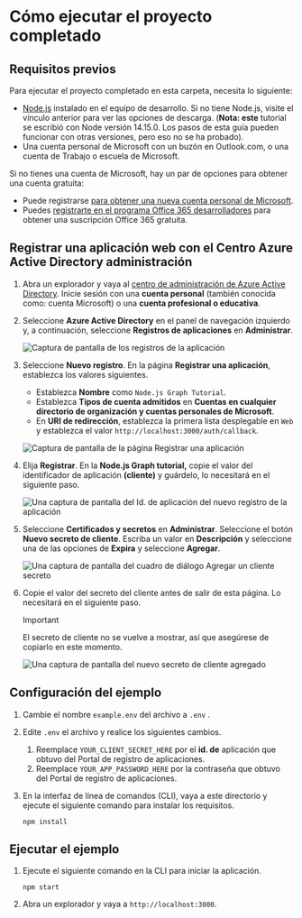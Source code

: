 # <a name="how-to-run-the-completed-project"></a>Cómo ejecutar el proyecto completado

## <a name="prerequisites"></a>Requisitos previos

Para ejecutar el proyecto completado en esta carpeta, necesita lo siguiente:

- [Node.js](https://nodejs.org) instalado en el equipo de desarrollo. Si no tiene Node.js, visite el vínculo anterior para ver las opciones de descarga. (**Nota: este** tutorial se escribió con Node versión 14.15.0. Los pasos de esta guía pueden funcionar con otras versiones, pero eso no se ha probado).
- Una cuenta personal de Microsoft con un buzón en Outlook.com, o una cuenta de Trabajo o escuela de Microsoft.

Si no tienes una cuenta de Microsoft, hay un par de opciones para obtener una cuenta gratuita:

- Puede registrarse [para obtener una nueva cuenta personal de Microsoft](https://signup.live.com/signup?wa=wsignin1.0&rpsnv=12&ct=1454618383&rver=6.4.6456.0&wp=MBI_SSL_SHARED&wreply=https://mail.live.com/default.aspx&id=64855&cbcxt=mai&bk=1454618383&uiflavor=web&uaid=b213a65b4fdc484382b6622b3ecaa547&mkt=E-US&lc=1033&lic=1).
- Puedes [registrarte en el programa Office 365 desarrolladores](https://developer.microsoft.com/office/dev-program) para obtener una suscripción Office 365 gratuita.

## <a name="register-a-web-application-with-the-azure-active-directory-admin-center"></a>Registrar una aplicación web con el Centro Azure Active Directory administración

1. Abra un explorador y vaya al [centro de administración de Azure Active Directory](https://aad.portal.azure.com). Inicie sesión con una **cuenta personal** (también conocida como: cuenta Microsoft) o una **cuenta profesional o educativa**.

1. Seleccione **Azure Active Directory** en el panel de navegación izquierdo y, a continuación, seleccione **Registros de aplicaciones** en **Administrar**.

    ![Captura de pantalla de los registros de la aplicación ](/tutorial/images/aad-portal-app-registrations.png)

1. Seleccione **Nuevo registro**. En la página **Registrar una aplicación**, establezca los valores siguientes.

    - Establezca **Nombre** como `Node.js Graph Tutorial`.
    - Establezca **Tipos de cuenta admitidos** en **Cuentas en cualquier directorio de organización y cuentas personales de Microsoft**.
    - En **URI de redirección**, establezca la primera lista desplegable en `Web` y establezca el valor `http://localhost:3000/auth/callback`.

    ![Captura de pantalla de la página Registrar una aplicación](/tutorial/images/aad-register-an-app.png)

1. Elija **Registrar**. En la **Node.js Graph tutorial,** copie el valor del identificador de aplicación **(cliente)** y guárdelo, lo necesitará en el siguiente paso.

    ![Una captura de pantalla del Id. de aplicación del nuevo registro de la aplicación](/tutorial/images/aad-application-id.png)

1. Seleccione **Certificados y secretos** en **Administrar**. Seleccione el botón **Nuevo secreto de cliente**. Escriba un valor en **Descripción** y seleccione una de las opciones de **Expira** y seleccione **Agregar**.

    ![Una captura de pantalla del cuadro de diálogo Agregar un cliente secreto](/tutorial/images/aad-new-client-secret.png)

1. Copie el valor del secreto del cliente antes de salir de esta página. Lo necesitará en el siguiente paso.

    > [!IMPORTANT]
    > El secreto de cliente no se vuelve a mostrar, así que asegúrese de copiarlo en este momento.

    ![Una captura de pantalla del nuevo secreto de cliente agregado](/tutorial/images/aad-copy-client-secret.png)

## <a name="configure-the-sample"></a>Configuración del ejemplo

1. Cambie el nombre `example.env` del archivo a `.env` .
1. Edite `.env` el archivo y realice los siguientes cambios.
    1. Reemplace `YOUR_CLIENT_SECRET_HERE` por el **id. de** aplicación que obtuvo del Portal de registro de aplicaciones.
    1. Reemplace `YOUR_APP_PASSWORD_HERE` por la contraseña que obtuvo del Portal de registro de aplicaciones.
1. En la interfaz de línea de comandos (CLI), vaya a este directorio y ejecute el siguiente comando para instalar los requisitos.

    ```Shell
    npm install
    ```

## <a name="run-the-sample"></a>Ejecutar el ejemplo

1. Ejecute el siguiente comando en la CLI para iniciar la aplicación.

    ```Shell
    npm start
    ```

1. Abra un explorador y vaya a `http://localhost:3000`.
